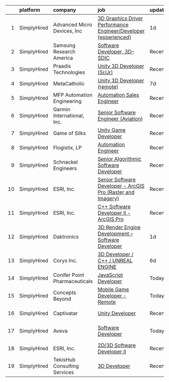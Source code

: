 

|    | platform    | company                       | job                                                                                                                                                                      | update_time   | location                   |
|---:|:------------|:------------------------------|:-------------------------------------------------------------------------------------------------------------------------------------------------------------------------|:--------------|:---------------------------|
|  1 | SimplyHired | Advanced Micro Devices, Inc   | [3D Graphics Driver Performance Engineer/Developer (experienced)](https://www.simplyhired.com/job/u5aVcXJn5gl94ciFpv3fXBbuz7b4dYlydoUG1k_KCEGys2jHkN84RA?q=3d+developer) | 1d            | Oregon                     |
|  2 | SimplyHired | Samsung Research America      | [Software Developer, 3D– SDIC](https://www.simplyhired.com/job/ZKeEdACfLb5diYpPMFOWAJEWk_EAxSwZyLLh9JRr0WeqUvQDQfdVvw?q=3d+developer)                                    | Recently      | San Francisco, CA          |
|  3 | SimplyHired | Praadis Technologies          | [Unity 3D Developer (Sr/Jr)](https://www.simplyhired.com/job/31hotB1dwgPWYBaitSQQZU9riUutiqrBqEYaldY05gk1bCzps8fI9g?q=3d+developer)                                      | Recently      | Princeton, NJ              |
|  4 | SimplyHired | MetaCatholic                  | [Unity 3D Developer (remote)](https://www.simplyhired.com/job/3DAC-ZVBvaj-8fFaIiODw2owZoIyiPQ-zw1mHdeGI_9FyYU9z1lPDw?q=3d+developer)                                     | 7d            | Bronx, NY                  |
|  5 | SimplyHired | MFP Automation Engineering    | [Automation Sales Engineer](https://www.simplyhired.com/job/XukiidpiUqncMss5pyIUyJbmQ0dNQy0CejzxqexhxzlhdNv_FCYUxg?q=3d+developer)                                       | Recently      | Hudsonville, MI            |
|  6 | SimplyHired | Garmin International, Inc.    | [Senior Software Engineer (Aviation)](https://www.simplyhired.com/job/0YKCUECCC-xPP7nhYSiaPkjKjd1VOtnFJKm_NHlAP6pqTVJmHhi1CA?q=3d+developer)                             | Recently      | Chandler, AZ               |
|  7 | SimplyHired | Game of Silks                 | [Unity Game Developer](https://www.simplyhired.com/job/9POIV3CFee0K02bCFcjkyowYcj7P7_NR3sXK8LQDdFMWIrHBczDvIw?q=3d+developer)                                            | Recently      | Remote                     |
|  8 | SimplyHired | Flogistix, LP                 | [Automation Engineer](https://www.simplyhired.com/job/6GC-HzzryUbVnq283i-ig2D67-PRH45ddmIBXkqCniP-3fBYfk5VwQ?q=3d+developer)                                             | Recently      | Pampa, TX                  |
|  9 | SimplyHired | Schnackel Engineers           | [Senior Algorithmic Software Developer](https://www.simplyhired.com/job/UYsJwwKhHmjs-ptQ_KHslyMUX7_Sej0o8qL11dsvSAY0hzhciPiKlg?q=3d+developer)                           | Recently      | Omaha, NE                  |
| 10 | SimplyHired | ESRI, Inc.                    | [Senior Software Developer - ArcGIS Pro (Raster and Imagery)](https://www.simplyhired.com/job/s4I3MXs8PjOCJfwo800Sm8jAEi3MFkx892Dz9zpCVxQI49Pu9kUXbw?q=3d+developer)     | Recently      | Redlands, CA               |
| 11 | SimplyHired | ESRI, Inc.                    | [C++ Software Developer II - ArcGIS Pro](https://www.simplyhired.com/job/f8xcdG8rfTBSQHFpWMulBQTjB3ULWeU4dYMZvEOyGKZOHUVUBVsRRw?q=3d+developer)                          | Recently      | Redlands, CA               |
| 12 | SimplyHired | Daktronics                    | [3D Render Engine Development – Software Developer](https://www.simplyhired.com/job/vmIFO9AlwOTgGr1uot64EqEvxESnLEZnZsyo6p4Lr-YXRTw5fQGZzg?q=3d+developer)               | 1d            | Remote                     |
| 13 | SimplyHired | Corys Inc.                    | [3D Developer / C++ / UNREAL ENGINE](https://www.simplyhired.com/job/UUJlE3XILH7XYUnxrK_4jFZzab0GQo-ScJABRJ5i0AE_huryHjLjiA?q=3d+developer)                              | 6d            | Jacksonville, FL           |
| 14 | SimplyHired | Conifer Point Pharmaceuticals | [JavaScript Developer](https://www.simplyhired.com/job/Kx8MtPCRqrtI9TKpkxYDrQM5Irqm-STxcADZn3yIiPisN1H8vSIYYQ?q=3d+developer)                                            | Today         | Remote                     |
| 15 | SimplyHired | Concepts Beyond               | [Mobile Game Developer - Remote](https://www.simplyhired.com/job/_v7WctqPTf7BZ21Kyh5b7iIqLsgdgUA3kB1hiht2cYUFlFJQfKojBQ?q=3d+developer)                                  | Today         | Remote                     |
| 16 | SimplyHired | Captivatar                    | [Unity Developer](https://www.simplyhired.com/job/UiFi5C78mkHzBJ38Gxkkly2KpPO8O8mdun31-yHoKq-Ckzzp2HHmLg?q=3d+developer)                                                 | Recently      | Alpharetta, GA             |
| 17 | SimplyHired | Aveva                         | [Software Developer](https://www.simplyhired.com/job/JdzpG4bG1vQCsckeb1GhfOKQzFTYb0_R0XcyNojCrtzghG7XlIeztg?q=3d+developer)                                              | Today         | Scottsdale, AZ +1 location |
| 18 | SimplyHired | ESRI, Inc.                    | [2D/3D Software Developer II](https://www.simplyhired.com/job/hvAo9H5IO8qh6oz3cHKH0NlriydYQ7GNHcEw4-wuRk5hJ5Tko5eQ0A?q=3d+developer)                                     | Recently      | Redlands, CA               |
| 19 | SimplyHired | TekisHub Consulting Services  | [3D Developer](https://www.simplyhired.com/job/oVrpE0f0wCtcr4FigUslouxxxFpsehWxya9gH6w72GOHeataXZh57A?q=3d+developer)                                                    | Recently      | Houston, TX                |